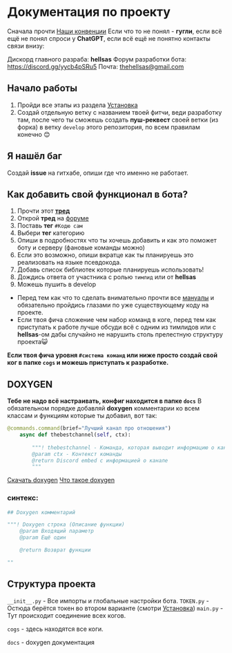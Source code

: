 # Документация по проекту 
Сначала прочти [Наши конвенции](https://github.com/Laidfinland-Team/Laidinen-Bot/blob/master/.github/CONVENTION.md)
Если что то не понял - **гугли**, если всё ещё не понял спроси у **ChatGPT**, если всё ещё не понятно контакты связи внизу:

Дискорд главного разраба: **hellsas**
Форум разработки бота: https://discord.gg/yycb4pSRu5
Почта: [thehellsas@gmail.com](thehellsas@gmail.com)
## Начало работы
1. Пройди все этапы из раздела [Установка](https://github.com/Laidfinland-Team/Laidinen-Bot/blob/master/.github/INSTALLATION.md)
2. Создай отдельную ветку с названием твоей фитчи, веди разработку там, после чего ты сможешь создать **пуш-реквест** своей ветки (из форка) в ветку `develop` этого репозитория, по всем правилам конечно 😊


## Я нашёл баг
Создай **issue** на гитхабе, опиши где что именно не работает.
## Как добавить свой функционал в бота?
1. Прочти этот [**тред**]()
1. Открой **тред** на [форуме](https://discord.gg/yycb4pSRu5)
2. Поставь **тег** `#Кодю сам` 
3. Выбери **тег** категорию
5. Опиши в подробностях что ты хочешь добавить и как это поможет боту и серверу (фановые команды можно)
6. Если это возможно, опиши вкратце как ты планируешь это реализовать на языке псевдокода. 
7. Добавь список библиотек которые планируешь использовать!
8. Дождись ответа от участника с ролью `тимлид` или от **hellsas**
9. Можешь пушить в develop 

* Перед тем как что то сделать внимательно прочти все [мануалы](https://github.com/Laidfinland-Team/Laidinen-Bot#для-разработчиков) и обязательно пройдись глазами по уже существующему коду на проекте.
* Если твоя фича сложение чем набор команд в коге, перед тем как приступать к работе лучше обсуди всё с одним из тимлидов или с **hellsas**-ом дабы случайно не нарушить столь прелестную структуру проекта😺

**Если твоя фича уровня `#система команд` или ниже просто создай свой ког в папке `cogs` и можешь приступать к разработке.**

## DOXYGEN
**Тебе не надо всё настраивать, конфиг находится в папке `docs`**
В обязательном порядке добавляй **doxygen** комментарии ко всем классам и функциям которые ты добавил, вот так: 

```py
@commands.command(brief="Лучший канал про отношения")
    async def thebestchannel(self, ctx):
        
        """! thebestchannel - Команда, которая выводит информацию о канале
        @param ctx - Контекст команды
        @return Discord embed с информацией о канале
        """
```

[Скачать doxygen](https://www.doxygen.nl/download.html)
[Что такое doxygen](https://youtu.be/qwCZhSP5T2U?si=Jz7hjhtt8BXbRb5t)

### синтекс:
```py
## Doxygen комментарий 

"""! Doxygen строка (Описание функции)
    @param Входящий параметр
    @param Ещё один

    @return Возврат функции

""

```

## Структура проекта 
`__init__.py` - Все импорты и глобальные настройки бота.
`TOKEN.py` - Остюда берётся токен во втором варианте (смотри [Установка](https://github.com/Laidfinland-Team/Laidinen-Bot/blob/master/.github/INSTALLATION.md))
`main.py` - Тут происходит соединение всех когов.

`cogs` - здесь находятся все коги.

`docs` - doxygen документация 

